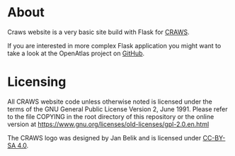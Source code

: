 # About

Craws website is a very basic site build with Flask for [CRAWS](https://craws.net).

If you are interested in more complex Flask application you might want to take a look at the OpenAtlas project on [GitHub](https://github.com/craws/OpenAtlas).

# Licensing

All CRAWS website code unless otherwise noted is licensed under the terms of the GNU General Public License Version 2,
June 1991. Please refer to the file COPYING in the root directory of this repository or the online version at https://www.gnu.org/licenses/old-licenses/gpl-2.0.en.html

The CRAWS logo was designed by Jan Belik and is licensed under [CC-BY-SA 4.0](<https://creativecommons.org/licenses/by-sa/4.0/>).
